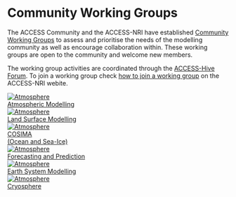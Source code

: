 # Community Working Groups

The ACCESS Community and the ACCESS-NRI have established [Community Working Groups](https://www.access-nri.org.au/working-groups) to assess and prioritise the needs of the modelling community as well as encourage collaboration within. These working groups are open to the community and welcome new members.

The working group activities are coordinated through the [ACCESS-Hive Forum](https://forum.access-hive.org.au).
To join a working group check [how to join a working group](https://www.access-nri.org.au/how-to-join-a-working-group) on the ACCESS-NRI webite.

<div class="card-container">
    <a href="https://forum.access-hive.org.au/c/atmosphere/working-group/41" class="vertical-card aspect-ratio1to1" target="_blank">
        <div class="card-image-container">
            <img class="img-contain" src="/assets/working_groups_icons/atmosphere.png" alt="Atmosphere"></img>
        </div>
        <div class="card-text-container bold">Atmospheric Modelling</div>
    </a>
    <a href="https://forum.access-hive.org.au/c/land/working-group/47" class="vertical-card aspect-ratio1to1" target="_blank">
        <div class="card-image-container">
            <img class="img-contain" src="/assets/working_groups_icons/land.png" alt="Atmosphere"></img>
        </div>
        <div class="card-text-container bold">Land Surface Modelling</div>
    </a>
    <a href="https://forum.access-hive.org.au/c/cosima/working-group/42" class="vertical-card aspect-ratio1to1" target="_blank">
        <div class="card-image-container">
            <img class="img-contain" src="/assets/working_groups_icons/cosima.png" alt="Atmosphere"></img>
        </div>
        <div class="card-text-container bold">COSIMA<br>(Ocean and Sea-Ice)</div>
    </a>
    <a href="https://forum.access-hive.org.au/c/forecasting-and-prediction/working-group/46" class="vertical-card aspect-ratio1to1" target="_blank">
        <div class="card-image-container">
            <img class="img-contain" src="/assets/working_groups_icons/forecasting.png" alt="Atmosphere"></img>
        </div>
        <div class="card-text-container bold">Forecasting and Prediction</div>
    </a>
    <a href="https://forum.access-hive.org.au/c/esm/esm-working-group/43" class="vertical-card aspect-ratio1to1" target="_blank">
        <div class="card-image-container">
            <img class="img-contain" src="/assets/working_groups_icons/earth_system_modelling.png" alt="Atmosphere"></img>
        </div>
        <div class="card-text-container bold">Earth System Modelling</div>
    </a>
    <a href="https://forum.access-hive.org.au/c/cryosphere/working-group/45" class="vertical-card aspect-ratio1to1" target="_blank">
        <div class="card-image-container">
            <img class="img-contain" src="/assets/working_groups_icons/cryosphere.png" alt="Atmosphere"></img>
        </div>
        <div class="card-text-container bold">Cryosphere</div>
    </a>
</div>

